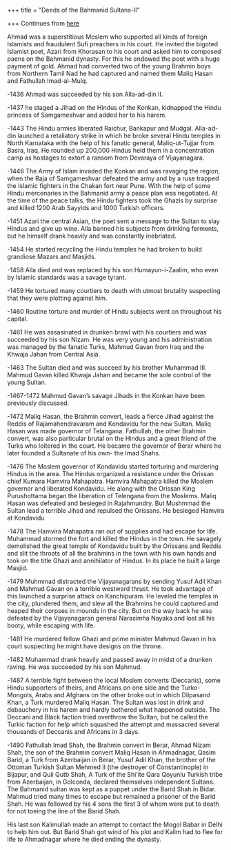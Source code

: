 +++
title = "Deeds of the Bahmanid Sultans-II"

+++
Continues from
[here](https://manasataramgini.wordpress.com/2004/12/13/some-deeds-of-bahmanid-sultans-i/)

Ahmad was a superstitious Moslem who supported all kinds of foreign
Islamists and fraudulent Sufi preachers in his court. He invited the
bigoted Islamist poet, Azari from Khorasan to his court and asked him to
composed paens on the Bahmanid dynasty. For this he endowed the poet
with a huge payment of gold. Ahmad had converted two of the young
Brahmin boys from Northern Tamil Nad he had captured and named them
Maliq Hasan and Fathullah Imad-al-Mulq.

\-1436 Ahmad was succeeded by his son Alla-ad-din II.

\-1437 he staged a Jihad on the Hindus of the Konkan, kidnapped the
Hindu princess of Samgameshvar and added her to his harem.

\-1443 The Hindu armies liberated Raichur, Bankapur and Mudgal.
Alla-ad-din launched a retaliatory strike in which he broke several
Hindu temples in North Karnataka with the help of his fanatic general,
Maliq-ut-Tujjar from Basra, Iraq. He rounded up 200,000 Hindus held them
in a concentration camp as hostages to extort a ransom from Devaraya of
Vijayanagara.

\-1446 The Army of Islam invaded the Konkan and was ravaging the region,
when the Raja of Samgameshvar defeated the army and by a ruse trapped
the Islamic fighters in the Chakan fort near Pune. With the help of some
Hindu mercenaries in the Bahmanid army a peace plan was negotiated. At
the time of the peace talks, the Hindu fighters took the Ghazis by
surprise and killed 1200 Arab Sayyids and 1000 Turkish officers.

\-1451 Azari the central Asian, the poet sent a message to the Sultan to
slay Hindus and give up wine. Alla banned his subjects from drinking
ferments, but he himself drank heavily and was constantly inebriated.

\-1454 He started recycling the Hindu temples he had broken to build
grandiose Mazars and Masjids.

\-1458 Alla died and was replaced by his son Humayun-i-Zaalim, who even
by Islamic standards was a savage tyrant.

\-1459 He tortured many courtiers to death with utmost brutality
suspecting that they were plotting against him.

\-1460 Routine torture and murder of Hindu subjects went on throughout
his capital.

\-1461 He was assasinated in drunken brawl with his courtiers and was
succeeded by his son Nizam. He was very young and his administration was
managed by the fanatic Turks, Mahmud Gavan from Iraq and the Khwaja
Jahan from Central Asia.

\-1463 The Sultan died and was succeed by his brother Muhammad III.
Mahmud Gavan killed Khwaja Jahan and became the sole control of the
young Sultan.

\-1467-1472 Mahmud Gavan’s savage Jihads in the Konkan have been
previously discussed.

\-1472 Maliq Hasan, the Brahmin convert, leads a fierce Jihad against
the Reddis of Rajamahendravaram and Kondavidu for the new Sultan. Maliq
Hasan was made governor of Telangana. Fathullah, the other Brahmin
convert, was also particular brutal on the Hindus and a great friend of
the Turks who loitered in the court. He became the governor of Berar
where he later founded a Sultanate of his own- the Imad Shahs.

\-1476 The Moslem governor of Kondavidu started torturing and murdering
Hindus in the area. The Hindus organized a resistance under the Orissan
chief Kumara Hamvira Mahapatra. Hamvira Mahapatra killed the Moslem
governor and liberated Kondavidu. He along with the Orissan King
Purushottama began the liberation of Telengana from the Moslems. Maliq
Hasan was defeated and besieged in Rajahmundry. But Mushmmad the Sultan
lead a terrible Jihad and repulsed the Orissans. He besieged Hamvira at
Kondavidu

\-1478 The Hamvira Mahapatra ran out of supplies and had escape for
life. Muhammad stormed the fort and killed the Hindus in the town. He
savagely demolished the great temple of Kondavidu built by the Orissans
and Reddis and slit the throats of all the brahmins in the town with his
own hands and took on the title Ghazi and annihilator of Hindus. In its
place he built a large Masjid.

\-1479 Muhmmad distracted the Vijayanagarans by sending Yusuf Adil Khan
and Mahmud Gavan on a terrible westward thrust. He took advantage of
this launched a surprise attack on Kanchipuram. He leveled the temples
in the city, plundered them, and slew all the Brahmins he could captured
and heaped their corpses in mounds in the city. But on the way back he
was defeated by the Vijayanagaran general Narasimha Nayaka and lost all
his booty, while escaping with life.

\-1481 He murdered fellow Ghazi and prime minister Mahmud Gavan in his
court suspecting he might have designs on the throne.

\-1482 Muhammad drank heavily and passed away in midst of a drunken
raving. He was succeeded by his son Mahmud.

\-1487 A terrible fight between the local Moslem converts (Deccanis),
some Hindu supporters of theirs, and Africans on one side and the
Turko-Mongols, Arabs and Afghans on the other broke out in which
Dilpasand Khan, a Turk murdered Maliq Hasan. The Sultan was lost in
drink and debauchery in his harem and hardly bothered what happened
outside. The Deccani and Black faction tried overthrow the Sultan, but
he called the Turkic faction for help which squashed the attempt and
massacred several thousands of Deccanis and Africans in 3 days.

\-1490 Fathullah Imad Shah, the Brahmin convert in Berar, Ahmad Nizam
Shah, the son of the Brahmin convert Maliq Hasan in Ahmadnagar, Qasim
Barid, a Turk from Azerbaijan in Berar, Yusuf Adil Khan, the brother of
the Ottoman Turkish Sultan Mehmed II (the destroyer of Constantinople)
in Bijapur, and Quli Qutb Shah, A Turk of the Shi’ite Qara Qoyunlu
Turkish tribe from Azerbaijan, in Golconda, declared themselves
independent Sultans. The Bahmanid sultan was kept as a puppet under the
Barid Shah in Bidar. Mahmud tried many times to escape but remained a
prisoner of the Barid Shah. He was followed by his 4 sons the first 3 of
whom were put to death for not toeing the line of the Barid Shah.

His last son Kalimullah made an attempt to contact the Mogol Babar in
Delhi to help him out. But Barid Shah got wind of his plot and Kalim had
to flee for life to Ahmadnagar where he died ending the dynasty.
